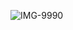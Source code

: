 ![IMG-9990](https://github.com/kartikr27/9994-WashedUp/assets/59540128/76a931a6-c1a2-4245-83e8-91fbc302e53d)
